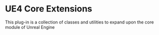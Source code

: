 # UE4 Core Extensions

This plug-in is a collection of classes and utilities to expand upon the core module of Unreal Engine